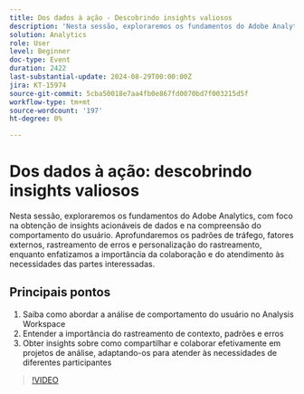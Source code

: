 ```yaml
---
title: Dos dados à ação - Descobrindo insights valiosos
description: 'Nesta sessão, exploraremos os fundamentos do Adobe Analytics, com foco na obtenção de insights acionáveis de dados e na compreensão do comportamento do usuário. Aprofundaremos os padrões de tráfego, fatores externos, rastreamento de erros e personalização do rastreamento, enquanto enfatizamos a importância da colaboração e do atendimento às necessidades das partes interessadas. Três principais argumentos para o público-alvo: 1. Saiba como abordar a análise de comportamento do usuário no Analysis Workspace. 2. Entenda a importância do contexto, dos padrões e do rastreamento de erros 3. Obtenha insights sobre como compartilhar e colaborar efetivamente em projetos de análise, adaptando-os para atender às necessidades de diferentes participantes.'
solution: Analytics
role: User
level: Beginner
doc-type: Event
duration: 2422
last-substantial-update: 2024-08-29T00:00:00Z
jira: KT-15974
source-git-commit: 5cba50018e7aa4fb0e867fd0070bd7f003215d5f
workflow-type: tm+mt
source-wordcount: '197'
ht-degree: 0%

---
```



# Dos dados à ação: descobrindo insights valiosos

Nesta sessão, exploraremos os fundamentos do Adobe Analytics, com foco na obtenção de insights acionáveis de dados e na compreensão do comportamento do usuário. Aprofundaremos os padrões de tráfego, fatores externos, rastreamento de erros e personalização do rastreamento, enquanto enfatizamos a importância da colaboração e do atendimento às necessidades das partes interessadas.

## Principais pontos

1. Saiba como abordar a análise de comportamento do usuário no Analysis Workspace
2. Entender a importância do rastreamento de contexto, padrões e erros
3. Obter insights sobre como compartilhar e colaborar efetivamente em projetos de análise, adaptando-os para atender às necessidades de diferentes participantes

>[!VIDEO](https://video.tv.adobe.com/v/3432746/?learn=on)
